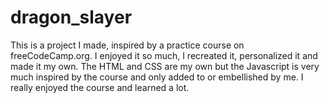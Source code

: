 # dragon_slayer
This is a project I made, inspired by a practice course on freeCodeCamp.org. I enjoyed it so much, I recreated it, personalized it and made it my own. The HTML and CSS are my own but the Javascript is very much inspired by the course and only added to or embellished by me. I really enjoyed the course and learned a lot.  
